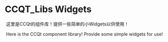 # CCQT_Libs Widgets

​	这里是CCQt的组件库！提供一些简单的小Widgets以供使用！

​	Here is the CCQt component library! Provide some simple widgets for use!